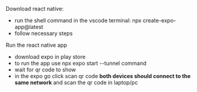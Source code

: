 Download react native:

- run the shell command in the vscode terminal: npx create-expo-app@latest
- follow necessary steps

Run the react native app

- download expo in play store
- to run the app use npx expo start --tunnel command
- wait for qr code to show
- in the expo go click scan qr code **both devices should connect to the same network** and scan the qr code in laptop/pc
